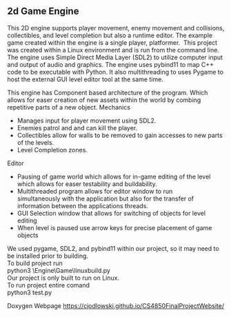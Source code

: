## 2d Game Engine

This 2D engine supports player movement, enemy movement and collisions, collectibles, and level completion but also a runtime editor. The example game created within the engine is a single player, platformer.  This project was created within a Linux environment and is run from the command line. The engine uses Simple Direct Media Layer (SDL2) to utilize computer input and output of audio and graphics. The engine uses pybind11 to map C++ code to be executable with Python. It also multithreading to uses Pygame to host the external GUI level editor tool at the same time.

This engine has
Component based architecture of the program. Which allows for easer creation of new assets within the world by combing repetitive parts of a new object.
Mechanics
* Manages input for player movement using SDL2.
* Enemies patrol and and can kill the player.
* Collectibles allow for walls to be removed to gain accesses to new parts of the levels.
* Level Completion zones.

Editor
* Pausing of game world which allows for in-game editing of the level which allows for easer testability and buildability.
* Multithreaded program allows for editor window to run simultaneously with the application but also for the transfer of information between the applications threads.
* GUI Selection window that allows for switching of objects for level editing
* When level is paused use arrow keys for precise placement of game objects <br/>
 

We used pygame, SDL2, and pybind11 within our project, so it may need to be installed prior to building. <br/>
To build project run <br/>
  python3 \Engine\Game\linuxbuild.py <br/>
Our project is only built to run on Linux. <br/>
To run project entire comand <br/>
python3 test.py <br/>


Doxygen Webpage
https://cjodlowski.github.io/CS4850FinalProjectWebsite/
